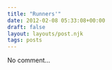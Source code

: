 ```yaml
---
title: "Runners'"
date: 2012-02-08 05:33:08+00:00
draft: false
layout: layouts/post.njk
tags: posts
---
```


No comment...



